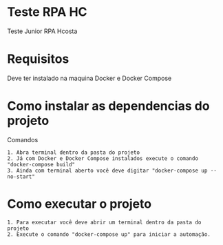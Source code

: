 # Teste RPA HC
Teste Junior RPA Hcosta

# Requisitos
Deve ter instalado na maquina Docker e Docker Compose

# Como instalar as dependencias do projeto

Comandos

    1. Abra terminal dentro da pasta do projeto
    2. Já com Docker e Docker Compose instalados execute o comando "docker-compose build"
    3. Ainda com terminal aberto você deve digitar "docker-compose up --no-start"

# Como executar o projeto

    1. Para executar você deve abrir um terminal dentro da pasta do projeto
    2. Execute o comando "docker-compose up" para iniciar a automação.
